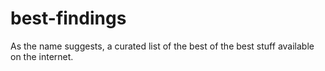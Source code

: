 # best-findings
As the name suggests, a curated list of the best of the best stuff available on the internet.
